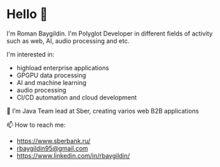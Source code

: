 # Hello 👋
I'm Roman Baygildin. I'm Polyglot Developer in different fields of activity such as web, AI, audio processing and etc.

I'm interested in:

* highload enterprise applications 
* GPGPU data processing
* AI and machine learning
* audio processing
* CI/CD automation and cloud development

🔭 I’m Java Team lead at Sber, creating varios web B2B applications

📫 How to reach me:
* https://www.sberbank.ru/
* rbaygildin95@gmail.com
* https://www.linkedin.com/in/rbaygildin/
